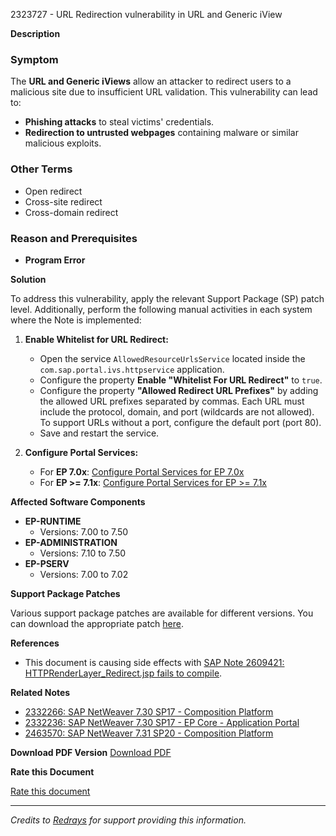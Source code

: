 2323727 - URL Redirection vulnerability in URL and Generic iView

**Description**

### Symptom
The **URL and Generic iViews** allow an attacker to redirect users to a malicious site due to insufficient URL validation. This vulnerability can lead to:

- **Phishing attacks** to steal victims' credentials.
- **Redirection to untrusted webpages** containing malware or similar malicious exploits.

### Other Terms
- Open redirect
- Cross-site redirect
- Cross-domain redirect

### Reason and Prerequisites
- **Program Error**

**Solution**

To address this vulnerability, apply the relevant Support Package (SP) patch level. Additionally, perform the following manual activities in each system where the Note is implemented:

1. **Enable Whitelist for URL Redirect:**
   - Open the service `AllowedResourceUrlsService` located inside the `com.sap.portal.ivs.httpservice` application.
   - Configure the property **Enable "Whitelist For URL Redirect"** to `true`.
   - Configure the property **"Allowed Redirect URL Prefixes"** by adding the allowed URL prefixes separated by commas. Each URL must include the protocol, domain, and port (wildcards are not allowed). To support URLs without a port, configure the default port (port 80).
   - Save and restart the service.

2. **Configure Portal Services:**
   - For **EP 7.0x**:
     [Configure Portal Services for EP 7.0x](https://help.sap.com/saphelp_nw70ehp1/helpdata/en/dd/92fc3ee241ba28e10000000a114084/content.htm?frameset=/en/38/9da3bd8bd849dbb1ee8d489fd0f4cd/frameset.htm&current_toc=/en/a9/76bd3b57743b09e10000000a11402f/plain.htm&node_id=599)
   - For **EP >= 7.1x**:
     [Configure Portal Services for EP >= 7.1x](https://help.sap.com/saphelp_nw73/helpdata/en/49/2a94e59c1a1903e10000000a42189c/frameset.htm)

**Affected Software Components**

- **EP-RUNTIME**
  - Versions: 7.00 to 7.50
- **EP-ADMINISTRATION**
  - Versions: 7.10 to 7.50
- **EP-PSERV**
  - Versions: 7.00 to 7.02

**Support Package Patches**

Various support package patches are available for different versions. You can download the appropriate patch [here](https://notesdownloads.sap.com/note/0040000018339692017).

**References**

- This document is causing side effects with [SAP Note 2609421: HTTPRenderLayer_Redirect.jsp fails to compile](https://me.sap.com/notes/0002609421).

**Related Notes**

- [2332266: SAP NetWeaver 7.30 SP17 - Composition Platform](https://me.sap.com/notes/2332266)
- [2332236: SAP NetWeaver 7.30 SP17 - EP Core - Application Portal](https://me.sap.com/notes/2332236)
- [2463570: SAP NetWeaver 7.31 SP20 - Composition Platform](https://me.sap.com/notes/2463570)

**Download PDF Version**
[Download PDF](https://me.sap.com/sap/support/sfm/notes/print/0002323727?language=en-US&token=511C9EA8AC65A31354E2A9C109AF3C43)

**Rate this Document**

[Rate this document](https://me.sap.com/notes/0002323727/E/diff)

---

*Credits to [Redrays](https://redrays.io) for support providing this information.*